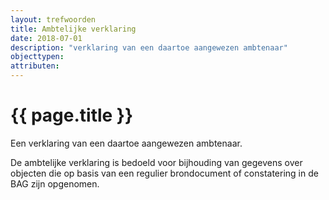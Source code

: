 ```yaml
---
layout: trefwoorden
title: Ambtelijke verklaring
date: 2018-07-01
description: "verklaring van een daartoe aangewezen ambtenaar"
objecttypen:
attributen:
---
```


# {{ page.title }}

Een verklaring van een daartoe aangewezen ambtenaar.

De ambtelijke verklaring is bedoeld voor bijhouding van gegevens over objecten die op basis van een regulier brondocument of constatering in de BAG zijn opgenomen.
